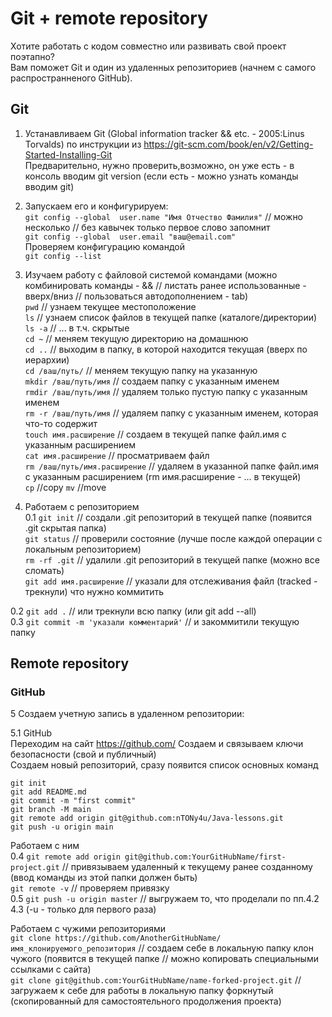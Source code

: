 # Git + remote repository  
  
Хотите работать с кодом совместно или развивать свой проект поэтапно?  
Вам поможет Git и один из удаленных репозиториев (начнем с самого распространненого GitHub).  
  
## Git  
1. Устанавливаем Git (Global information tracker && etc. - 2005:Linus Torvalds) по инструкции из https://git-scm.com/book/en/v2/Getting-Started-Installing-Git  
Предварительно, нужно проверить,возможно, он уже есть - в консоль вводим git version (если есть - можно узнать команды вводим git)  
2. Запускаем его и конфигурируем:  
```git config --global  user.name "Имя Отчество Фамилия"``` // можно несколько // без кавычек только первое слово запомнит  
```git config --global  user.email "ваш@email.com"```  
Проверяем конфигурацию командой  
```git config --list```  
  
3. Изучаем работу с файловой системой командами (можно комбинировать команды - && // листать ранее использованные - вверх/вниз // пользоваться автодополнением - tab)  
```pwd``` // узнаем текущее местоположение  
```ls``` // узнаем список файлов в текущей папке (каталоге/директории)  
```ls -a```  // ... в т.ч. скрытые  
```cd ~``` // меняем текущую директорию на домашнюю  
```cd ..``` // выходим в папку, в которой находится текущая (вверх по иерархии)  
```cd /ваш/путь/``` // меняем текущую папку на указанную  
```mkdir /ваш/путь/имя``` // создаем папку с указанным именем  
```rmdir /ваш/путь/имя``` // удаляем только пустую папку с указанным именем  
```rm -r /ваш/путь/имя``` // удаляем папку с указанным именем, которая что-то содержит  
```touch имя.расширение``` // создаем в текущей папке файл.имя с указанным расширением  
```cat имя.расширение``` // просматриваем файл  
```rm /ваш/путь/имя.расширение``` // удаляем в указанной папке файл.имя с указанным расширением (rm имя.расширение - ... в текущей)  
```cp```  //copy
```mv```  //move
  
4. Работаем с репозиторием  
0.1 ```git init``` // создали .git репозиторий в текущей папке (появится .git cкрытая папка)  
```git status``` // проверили состояние (лучше после каждой операции с локальным репозиторием)  
```rm -rf .git``` // удалили .git репозиторий в текущей папке (можно все сломать)  
```git add имя.расширение``` // указали для отслеживания файл (tracked - трекнули) что нужно коммитить  

0.2 ```git add .``` // или трекнули всю папку (или git add --all)  
0.3 ```git commit -m 'указали комментарий'``` // и закоммитили текущую папку  
  
## Remote repository  
  
### GitHub  
5 Создаем учетную запись в удаленном репозитории:  
  
5.1 GitHub  
Переходим на сайт https://github.com/
Создаем и связываем ключи безопасности (свой и публичный)  
Создаем новый репозиторий, сразу появится список основных команд  
```echo "# Java-lessons" >> README.md
git init
git add README.md
git commit -m "first commit"
git branch -M main
git remote add origin git@github.com:nTONy4u/Java-lessons.git
git push -u origin main
```
  
Работаем с ним  
0.4 ```git remote add origin git@github.com:YourGitHubName/first-project.git``` // привязываем удаленный к текущему ранее созданному (ввод команды из этой папки должен быть)  
```git remote -v``` // проверяем привязку  
0.5 ```git push -u origin master``` // выгружаем то, что проделали по пп.4.2 4.3 (-u - только для первого раза)  
  
Работаем с чужими репозиториями  
```git clone https://github.com/AnotherGitHubName/имя_клонируемого_репозитория``` // создаем себе в локальную папку клон чужого (появится в текущей папке // можно копировать специальными ссылками с сайта)  
```git clone git@github.com:YourGitHubName/name-forked-project.git``` // загружаем к себе для работы в локальную папку форкнутый (скопированный для самостоятельного продолжения проекта)  



